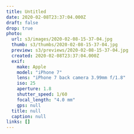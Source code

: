 ```yaml
---
title: Untitled
date: 2020-02-08T23:37:04.000Z
draft: false
drop: true
photo:
  url: s3/images/2020-02-08-15-37-04.jpg
  thumb: s3/thumbs/2020-02-08-15-37-04.jpg
  preview: s3/previews/2020-02-08-15-37-04.jpg
  created: 2020-02-08T23:37:04.000Z
  exif:
    make: Apple
    model: "iPhone 7"
    lens: "iPhone 7 back camera 3.99mm f/1.8"
    iso: 25
    aperture: 1.8
    shutter_speed: 1/60
    focal_length: "4.0 mm"
    gps: null
  title: null
  caption: null
links: []
---
```

